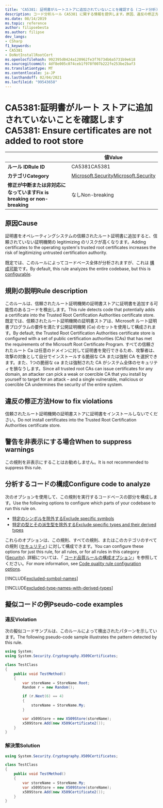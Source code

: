 ```yaml
---
title: 'CA5381: 証明書がルートストアに追加されていないことを確認する (コード分析)'
description: コード分析ルール CA5381 に関する情報を提供します。原因、違反の修正方法、非表示にするタイミングなどが含まれます。
ms.date: 08/14/2019
ms.topic: reference
author: filipsebesta
ms.author: filipse
dev_langs:
- CSharp
f1_keywords:
- CA5381
- DoNotInstallRootCert
ms.openlocfilehash: 992395d0424a120962fe3f76734b6a5731b9e618
ms.sourcegitcommit: 4df8e005c074ceb1f978f007b222fe253be2baf3
ms.translationtype: MT
ms.contentlocale: ja-JP
ms.lasthandoff: 02/04/2021
ms.locfileid: "99543658"
---
```

# <a name="ca5381-ensure-certificates-are-not-added-to-root-store"></a><span data-ttu-id="9ef94-103">CA5381:証明書がルート ストアに追加されていないことを確認します</span><span class="sxs-lookup"><span data-stu-id="9ef94-103">CA5381: Ensure certificates are not added to root store</span></span>

| | <span data-ttu-id="9ef94-104">値</span><span class="sxs-lookup"><span data-stu-id="9ef94-104">Value</span></span> |
|-|-|
| <span data-ttu-id="9ef94-105">**ルール ID**</span><span class="sxs-lookup"><span data-stu-id="9ef94-105">**Rule ID**</span></span> |<span data-ttu-id="9ef94-106">CA5381</span><span class="sxs-lookup"><span data-stu-id="9ef94-106">CA5381</span></span>|
| <span data-ttu-id="9ef94-107">**カテゴリ**</span><span class="sxs-lookup"><span data-stu-id="9ef94-107">**Category**</span></span> |[<span data-ttu-id="9ef94-108">Microsoft.Security</span><span class="sxs-lookup"><span data-stu-id="9ef94-108">Microsoft.Security</span></span>](security-warnings.md)|
| <span data-ttu-id="9ef94-109">**修正が中断または非対応になっています**</span><span class="sxs-lookup"><span data-stu-id="9ef94-109">**Fix is breaking or non-breaking**</span></span> |<span data-ttu-id="9ef94-110">なし</span><span class="sxs-lookup"><span data-stu-id="9ef94-110">Non-breaking</span></span>|

## <a name="cause"></a><span data-ttu-id="9ef94-111">原因</span><span class="sxs-lookup"><span data-stu-id="9ef94-111">Cause</span></span>

<span data-ttu-id="9ef94-112">証明書をオペレーティングシステムの信頼されたルート証明書に追加すると、信頼されていない証明機関の legitimizing のリスクが高くなります。</span><span class="sxs-lookup"><span data-stu-id="9ef94-112">Adding certificates to the operating system's trusted root certificates increases the risk of legitimizing untrusted certification authority.</span></span>

<span data-ttu-id="9ef94-113">既定では、このルールによってコードベース全体が分析されますが、これは [構成可能](#configure-code-to-analyze)です。</span><span class="sxs-lookup"><span data-stu-id="9ef94-113">By default, this rule analyzes the entire codebase, but this is [configurable](#configure-code-to-analyze).</span></span>

## <a name="rule-description"></a><span data-ttu-id="9ef94-114">規則の説明</span><span class="sxs-lookup"><span data-stu-id="9ef94-114">Rule description</span></span>

<span data-ttu-id="9ef94-115">このルールは、信頼されたルート証明機関の証明書ストアに証明書を追加する可能性のあるコードを検出します。</span><span class="sxs-lookup"><span data-stu-id="9ef94-115">This rule detects code that potentially adds a certificate into the Trusted Root Certification Authorities certificate store.</span></span> <span data-ttu-id="9ef94-116">既定では、信頼されたルート証明機関の証明書ストアは、Microsoft ルート証明書プログラムの要件を満たす公開証明機関 (Ca) のセットを使用して構成されます。</span><span class="sxs-lookup"><span data-stu-id="9ef94-116">By default, the Trusted Root Certification Authorities certificate store is configured with a set of public certification authorities (CAs) that has met the requirements of the Microsoft Root Certificate Program.</span></span> <span data-ttu-id="9ef94-117">すべての信頼されたルート Ca は任意のドメインに対して証明書を発行できるため、攻撃者は、攻撃の対象として自分でインストールする脆弱な CA または強制 CA を選択できます。また、1つの脆弱な ca または強制された CA がシステム全体のセキュリティを損なうします。</span><span class="sxs-lookup"><span data-stu-id="9ef94-117">Since all trusted root CAs can issue certificates for any domain, an attacker can pick a weak or coercible CA that you install by yourself to target for an attack – and a single vulnerable, malicious or coercible CA undermines the security of the entire system.</span></span>

## <a name="how-to-fix-violations"></a><span data-ttu-id="9ef94-118">違反の修正方法</span><span class="sxs-lookup"><span data-stu-id="9ef94-118">How to fix violations</span></span>

<span data-ttu-id="9ef94-119">信頼されたルート証明機関の証明書ストアに証明書をインストールしないでください。</span><span class="sxs-lookup"><span data-stu-id="9ef94-119">Do not install certificates into the Trusted Root Certification Authorities certificate store.</span></span>

## <a name="when-to-suppress-warnings"></a><span data-ttu-id="9ef94-120">警告を非表示にする場合</span><span class="sxs-lookup"><span data-stu-id="9ef94-120">When to suppress warnings</span></span>

<span data-ttu-id="9ef94-121">この規則を非表示にすることはお勧めしません。</span><span class="sxs-lookup"><span data-stu-id="9ef94-121">It is not recommended to suppress this rule.</span></span>

## <a name="configure-code-to-analyze"></a><span data-ttu-id="9ef94-122">分析するコードの構成</span><span class="sxs-lookup"><span data-stu-id="9ef94-122">Configure code to analyze</span></span>

<span data-ttu-id="9ef94-123">次のオプションを使用して、この規則を実行するコードベースの部分を構成します。</span><span class="sxs-lookup"><span data-stu-id="9ef94-123">Use the following options to configure which parts of your codebase to run this rule on.</span></span>

- [<span data-ttu-id="9ef94-124">特定のシンボルを除外する</span><span class="sxs-lookup"><span data-stu-id="9ef94-124">Exclude specific symbols</span></span>](#exclude-specific-symbols)
- [<span data-ttu-id="9ef94-125">特定の型とその派生型を除外する</span><span class="sxs-lookup"><span data-stu-id="9ef94-125">Exclude specific types and their derived types</span></span>](#exclude-specific-types-and-their-derived-types)

<span data-ttu-id="9ef94-126">これらのオプションは、この規則、すべての規則、またはこのカテゴリのすべての規則 ([セキュリティ](security-warnings.md)) に対して構成できます。</span><span class="sxs-lookup"><span data-stu-id="9ef94-126">You can configure these options for just this rule, for all rules, or for all rules in this category ([Security](security-warnings.md)).</span></span> <span data-ttu-id="9ef94-127">詳細については、「 [コード品質ルールの構成オプション](../code-quality-rule-options.md)」を参照してください。</span><span class="sxs-lookup"><span data-stu-id="9ef94-127">For more information, see [Code quality rule configuration options](../code-quality-rule-options.md).</span></span>

[!INCLUDE[excluded-symbol-names](~/includes/code-analysis/excluded-symbol-names.md)]

[!INCLUDE[excluded-type-names-with-derived-types](~/includes/code-analysis/excluded-type-names-with-derived-types.md)]

## <a name="pseudo-code-examples"></a><span data-ttu-id="9ef94-128">擬似コードの例</span><span class="sxs-lookup"><span data-stu-id="9ef94-128">Pseudo-code examples</span></span>

### <a name="violation"></a><span data-ttu-id="9ef94-129">違反</span><span class="sxs-lookup"><span data-stu-id="9ef94-129">Violation</span></span>

<span data-ttu-id="9ef94-130">次の擬似コードサンプルは、このルールによって検出されたパターンを示しています。</span><span class="sxs-lookup"><span data-stu-id="9ef94-130">The following pseudo-code sample illustrates the pattern detected by this rule.</span></span>

```csharp
using System;
using System.Security.Cryptography.X509Certificates;

class TestClass
{
    public void TestMethod()
    {
        var storeName = StoreName.Root;
        Random r = new Random();

        if (r.Next(6) == 4)
        {
            storeName = StoreName.My;
        }

        var x509Store = new X509Store(storeName);
        x509Store.Add(new X509Certificate2());
    }
}
```

### <a name="solution"></a><span data-ttu-id="9ef94-131">解決策</span><span class="sxs-lookup"><span data-stu-id="9ef94-131">Solution</span></span>

```csharp
using System.Security.Cryptography.X509Certificates;

class TestClass
{
    public void TestMethod()
    {
        var storeName = StoreName.My;
        var x509Store = new X509Store(storeName);
        x509Store.Add(new X509Certificate2());
    }
}
```
